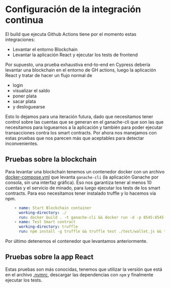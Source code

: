 # Configuración de la integración continua

El build que ejecuta Github Actions tiene por el momento estas integraciones:

- Levantar el entorno Blockchain
- Levantar la aplicación React y ejecutar los tests de frontend

Por supuesto, una prueba exhaustiva end-to-end en Cypress debería levantar una blockchain en el entorno de GH actions, luego la aplicación React y tratar de hacer un flujo normal de

- login
- visualizar el saldo
- poner plata
- sacar plata
- y desloguearse

Esto lo dejamos para una iteración futura, dado que necesitamos tener control sobre las cuentas que se generan en el ganache-cli que son las que necesitamos para loguearnos a la aplicación y también para poder ejecutar transacciones contra los smart contracts. Por ahora nos manejamos con estas pruebas que nos parecen más que aceptables para detectar inconvenientes.

## Pruebas sobre la blockchain

Para levantar una blockchain tenemos un contenedor docker con un archivo [docker-compose.yml](./../docker/docker-compose.yml) que levanta `ganache-cli` (la aplicación Ganache por consola, sin una interfaz gráfica). Eso nos garantiza tener al menos 10 cuentas y el servicio de minado, para luego ejecutar los tests de los smart contracts. Para eso necesitamos tener instalado truffle y lo hacemos vía npm.

```yml
    - name: Start Blockchain container
      working-directory: ./
      run: docker build . -t ganache-cli && docker run -d -p 8545:8545 ganache-cli
    - name: Test Smart contract
      working-directory: truffle
      run: npm install -g truffle && truffle test ./test/wallet.js && truffle test ./test/auth.js
```

Por último detenemos el contenedor que levantamos anteriormente.

## Pruebas sobre la app React

Estas pruebas son más conocidas, tenemos que utilizar la versión que está en el archivo [.nvmrc](./../monedero-react/.nvmrc), descargar las dependencias con `npm` y finalmente ejecutar los tests.


